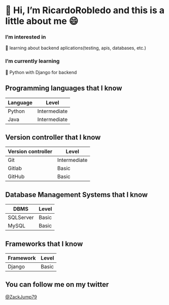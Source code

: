 # 👋 Hi, I’m RicardoRobledo and this is a little about me :smile:

### I’m interested in
:book: learning about backend aplications(testing, apis, databases, etc.)

### I’m currently learning
:snake: Python with Django for backend

## Programming languages that I know
| Language      |     Level     |
| ------------- | ------------- |
|    Python     | Intermediate  |
|     Java      | Intermediate  |

## Version controller that I know
| Version controller     |     Level     |
| ------------- | ------------- |
|     Git       | Intermediate  |
|    Gitlab     |     Basic     |
|    GitHub     |     Basic     |

## Database Management Systems that I know
| DBMS     |     Level     |
| ------------- | ------------- |
|   SQLServer   |     Basic     |
|    MySQL      |     Basic     |

## Frameworks that I know
| Framework      |     Level     |
| ------------- | ------------- |
|   Django      |     Basic     |

## You can follow me on my twitter
[@ZackJump79](https://twitter.com/Zackjump79)

<!---
RicardoRobledo/RicardoRobledo is a ✨ special ✨ repository because its `README.md` (this file) appears on your GitHub profile.
You can click the Preview link to take a look at your changes.
--->

